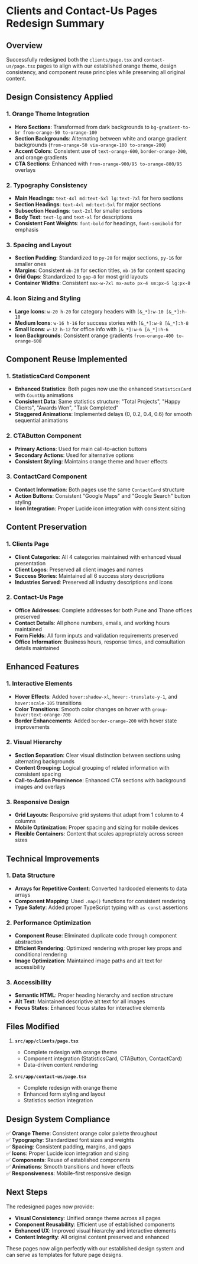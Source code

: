 # Clients and Contact-Us Pages Redesign Summary

## Overview
Successfully redesigned both the `clients/page.tsx` and `contact-us/page.tsx` pages to align with our established orange theme, design consistency, and component reuse principles while preserving all original content.

## Design Consistency Applied

### 1. **Orange Theme Integration**
- **Hero Sections**: Transformed from dark backgrounds to `bg-gradient-to-br from-orange-50 to-orange-100`
- **Section Backgrounds**: Alternating between white and orange gradient backgrounds (`from-orange-50 via-orange-100 to-orange-200`)
- **Accent Colors**: Consistent use of `text-orange-600`, `border-orange-200`, and orange gradients
- **CTA Sections**: Enhanced with `from-orange-900/95 to-orange-800/95` overlays

### 2. **Typography Consistency**
- **Main Headings**: `text-4xl md:text-5xl lg:text-7xl` for hero sections
- **Section Headings**: `text-4xl md:text-5xl` for major sections
- **Subsection Headings**: `text-2xl` for smaller sections
- **Body Text**: `text-lg` and `text-xl` for descriptions
- **Consistent Font Weights**: `font-bold` for headings, `font-semibold` for emphasis

### 3. **Spacing and Layout**
- **Section Padding**: Standardized to `py-20` for major sections, `py-16` for smaller ones
- **Margins**: Consistent `mb-20` for section titles, `mb-16` for content spacing
- **Grid Gaps**: Standardized to `gap-8` for most grid layouts
- **Container Widths**: Consistent `max-w-7xl mx-auto px-4 sm:px-6 lg:px-8`

### 4. **Icon Sizing and Styling**
- **Large Icons**: `w-20 h-20` for category headers with `[&_*]:w-10 [&_*]:h-10`
- **Medium Icons**: `w-16 h-16` for success stories with `[&_*]:w-8 [&_*]:h-8`
- **Small Icons**: `w-12 h-12` for office info with `[&_*]:w-6 [&_*]:h-6`
- **Icon Backgrounds**: Consistent orange gradients `from-orange-400 to-orange-600`

## Component Reuse Implemented

### 1. **StatisticsCard Component**
- **Enhanced Statistics**: Both pages now use the enhanced `StatisticsCard` with `CountUp` animations
- **Consistent Data**: Same statistics structure: "Total Projects", "Happy Clients", "Awards Won", "Task Completed"
- **Staggered Animations**: Implemented delays (0, 0.2, 0.4, 0.6) for smooth sequential animations

### 2. **CTAButton Component**
- **Primary Actions**: Used for main call-to-action buttons
- **Secondary Actions**: Used for alternative options
- **Consistent Styling**: Maintains orange theme and hover effects

### 3. **ContactCard Component**
- **Contact Information**: Both pages use the same `ContactCard` structure
- **Action Buttons**: Consistent "Google Maps" and "Google Search" button styling
- **Icon Integration**: Proper Lucide icon integration with consistent sizing

## Content Preservation

### 1. **Clients Page**
- **Client Categories**: All 4 categories maintained with enhanced visual presentation
- **Client Logos**: Preserved all client images and names
- **Success Stories**: Maintained all 6 success story descriptions
- **Industries Served**: Preserved all industry descriptions and icons

### 2. **Contact-Us Page**
- **Office Addresses**: Complete addresses for both Pune and Thane offices preserved
- **Contact Details**: All phone numbers, emails, and working hours maintained
- **Form Fields**: All form inputs and validation requirements preserved
- **Office Information**: Business hours, response times, and consultation details maintained

## Enhanced Features

### 1. **Interactive Elements**
- **Hover Effects**: Added `hover:shadow-xl`, `hover:-translate-y-1`, and `hover:scale-105` transitions
- **Color Transitions**: Smooth color changes on hover with `group-hover:text-orange-700`
- **Border Enhancements**: Added `border-orange-200` with hover state improvements

### 2. **Visual Hierarchy**
- **Section Separation**: Clear visual distinction between sections using alternating backgrounds
- **Content Grouping**: Logical grouping of related information with consistent spacing
- **Call-to-Action Prominence**: Enhanced CTA sections with background images and overlays

### 3. **Responsive Design**
- **Grid Layouts**: Responsive grid systems that adapt from 1 column to 4 columns
- **Mobile Optimization**: Proper spacing and sizing for mobile devices
- **Flexible Containers**: Content that scales appropriately across screen sizes

## Technical Improvements

### 1. **Data Structure**
- **Arrays for Repetitive Content**: Converted hardcoded elements to data arrays
- **Component Mapping**: Used `.map()` functions for consistent rendering
- **Type Safety**: Added proper TypeScript typing with `as const` assertions

### 2. **Performance Optimization**
- **Component Reuse**: Eliminated duplicate code through component abstraction
- **Efficient Rendering**: Optimized rendering with proper key props and conditional rendering
- **Image Optimization**: Maintained image paths and alt text for accessibility

### 3. **Accessibility**
- **Semantic HTML**: Proper heading hierarchy and section structure
- **Alt Text**: Maintained descriptive alt text for all images
- **Focus States**: Enhanced focus states for interactive elements

## Files Modified

1. **`src/app/clients/page.tsx`**
   - Complete redesign with orange theme
   - Component integration (StatisticsCard, CTAButton, ContactCard)
   - Data-driven content rendering

2. **`src/app/contact-us/page.tsx`**
   - Complete redesign with orange theme
   - Enhanced form styling and layout
   - Statistics section integration

## Design System Compliance

✅ **Orange Theme**: Consistent orange color palette throughout  
✅ **Typography**: Standardized font sizes and weights  
✅ **Spacing**: Consistent padding, margins, and gaps  
✅ **Icons**: Proper Lucide icon integration and sizing  
✅ **Components**: Reuse of established components  
✅ **Animations**: Smooth transitions and hover effects  
✅ **Responsiveness**: Mobile-first responsive design  

## Next Steps

The redesigned pages now provide:
- **Visual Consistency**: Unified orange theme across all pages
- **Component Reusability**: Efficient use of established components
- **Enhanced UX**: Improved visual hierarchy and interactive elements
- **Content Integrity**: All original content preserved and enhanced

These pages now align perfectly with our established design system and can serve as templates for future page designs.
